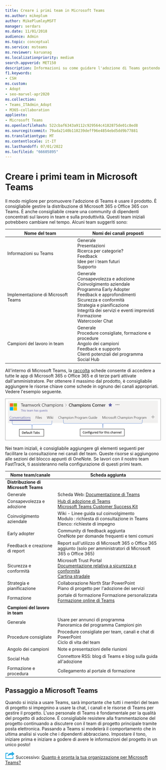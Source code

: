 ```yaml
---
title: Creare i primi team in Microsoft Teams
ms.author: mikeplum
author: MikePlumleyMSFT
manager: serdars
ms.date: 11/01/2018
audience: Admin
ms.topic: conceptual
ms.service: msteams
ms.reviewer: karuanag
ms.localizationpriority: medium
search.appverid: MET150
description: Informazioni su come guidare l'adozione di Teams gestendo la distribuzione di Microsoft 365 o Office 365 con Teams, incluso come aggiungere risorse chiave come schede nei canali appropriati.
f1.keywords:
- CSH
ms.custom:
- Adopt
- seo-marvel-apr2020
ms.collection:
- Teams_ITAdmin_Adopt
- M365-collaboration
appliesto:
- Microsoft Teams
ms.openlocfilehash: 522cbaf6343a9112c929564c4182875de01c8ed8
ms.sourcegitcommit: 79ada2140b110239deff96e4854ebd5dd9b77881
ms.translationtype: MT
ms.contentlocale: it-IT
ms.lasthandoff: 07/01/2022
ms.locfileid: "66605895"
---
```

# <a name="create-your-first-teams-in-microsoft-teams"></a>Creare i primi team in Microsoft Teams

Il modo migliore per promuovere l'adozione di Teams è usare il prodotto. È consigliabile gestire la distribuzione di Microsoft 365 o Office 365 con Teams. È anche consigliabile creare una community di dipendenti concentrati sul lavoro in team e sulla produttività. Questi team iniziali potrebbero cambiare nel tempo. Alcuni team suggeriti sono:

| Nome del team | Nomi dei canali proposti |
| --------- | ---------------------- |
| Informazioni su Teams | Generale</br> Presentazioni</br> Ricerca per categorie?</br>Feedback </br> Idee per i team futuri </br> Supporto |
| Implementazione di Microsoft Teams | Generale <br/> Consapevolezza e adozione <br/> Coinvolgimento aziendale <br/> Programma Early Adopter <br/> Feedback e approfondimenti <br/> Sicurezza e conformità <br/> Strategia e pianificazione <br/> Integrità dei servizi e eventi imprevisti <br/> Formazione <br/> Watercooler Chat |
| Campioni del lavoro in team | Generale <br/> Procedure consigliate, formazione e procedure <br/> Angolo dei campioni <br/> Feedback e supporto <br/> Clienti potenziali del programma <br/> Social Hub |

All'interno di Microsoft Teams, la [raccolta](/microsoftteams/platform/concepts/tabs/tabs-overview) schede consente di accedere a tutte le app di Microsoft 365 o Office 365 e di terze parti attivate dall'amministratore. Per ottenere il massimo dal prodotto, è consigliabile aggiungere le risorse chiave come schede in ognuno dei canali appropriati. Vedere l'esempio seguente.

![Screenshot che mostra le schede predefinite e personalizzate.](media/teams-adoption-tab-example.png)

Nei team iniziali, è consigliabile aggiungere gli elementi seguenti per facilitare la consultazione nei canali del team. Queste risorse si aggiungono alle sezioni del blocco appunti di OneNote. Se lavori con il nostro team FastTrack, ti assisteranno nella configurazione di questi primi team. 

|Nome team/canale | Scheda aggiunta |
|----------------- | ---------- |
| **Distribuzione di Microsoft Teams** ||
| Generale | Scheda Web: [Documentazione di Teams](./index.yml) |
| Consapevolezza e adozione | [Hub di adozione di Teams](https://aka.ms/DriveTeamsAdoption)<br/>[Microsoft Teams Customer Success Kit](https://aka.ms/TeamsCustomerSuccess)|
| Coinvolgimento aziendale | Wiki - Linee guida sul coinvolgimento<br/>Modulo : richiesta di consultazione in Teams<br/>Elenco: richieste di impegno |
|Early adopter | Community di feedback aggiunta <br/> OneNote per domande frequenti e temi comuni |
| Feedback e creazione di report | Report sull'utilizzo di Microsoft 365 o Office 365 aggiunto (solo per amministratori di Microsoft 365 o Office 365) |
| Sicurezza e conformità | Microsoft Trust Portal <br/> [Documentazione relativa a sicurezza e conformità](/office365/securitycompliance/index)<br/> [Cartina stradale](/office365/securitycompliance/security-roadmap) |
| Strategia e pianificazione | Collaborazione North Star PowerPoint <br/> Piano di progetto per l'adozione dei servizi |
| Formazione | portale di formazione Formazione personalizzata <br/> [Formazione online di Teams](https://aka.ms/TeamsTraining) |
| **Campioni del lavoro in team**|  |
| Generale | Usare per annunci di programma <br/> Panoramica del programma Campioni pin |
| Procedure consigliate | Procedure consigliate per team, canali e chat di PowerPoint <br/> Ciclo di vita del team |
| Angolo dei campioni | Note e presentazioni delle riunioni |
| Social Hub | Connettore RSS: blog di Teams e blog sulla guida all'adozione |
| Formazione e procedura | Collegamento al portale di formazione |

## <a name="making-the-switch-to-microsoft-teams"></a>Passaggio a Microsoft Teams

Quando si inizia a usare Teams, sarà importante che tutti i membri del team di progetto si impegnino a usare la chat, i canali e le risorse di Teams per gestire il progetto. L'uso personale di Teams è fondamentale per la qualità del progetto di adozione. È consigliabile resistere alla frammentazione del progetto continuando a discutere con il team di progetto principale tramite posta elettronica. Passando a Teams si modelerà il comportamento che in ultima analisi si vuole che i dipendenti abbracciano. Impostare il tono, iniziare prima e iniziare a godere di avere le informazioni del progetto in un unico posto!  

![Icona che descrive il passaggio successivo.](media/teams-adoption-next-icon.png) Successivo: [Quanto è pronta la tua organizzazione per Microsoft Teams?](teams-adoption-assess-readiness.md)